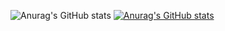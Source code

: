 ![Anurag's GitHub stats](https://github-readme-stats.vercel.app/api?username=deenMuhammad&count_private=true)
[![Anurag's GitHub stats](https://github-readme-stats.vercel.app/api?username=deenMuhammad)](https://github.com/anuraghazra/github-readme-stats)
